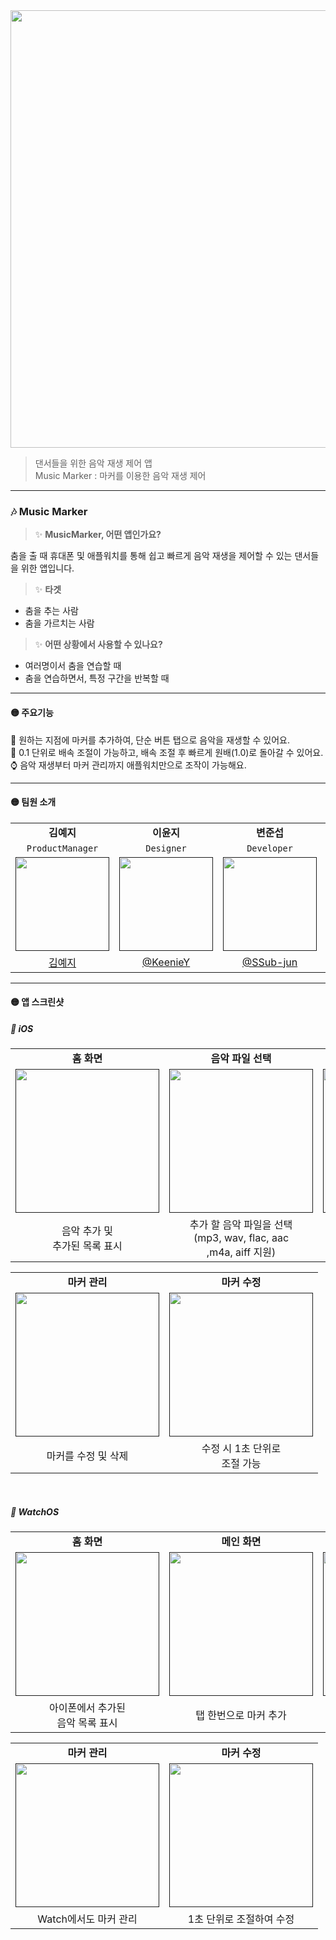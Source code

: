 <img src="https://github.com/user-attachments/assets/cab8df1c-b1b9-445c-9478-b8ff468cf1b2" width="700px;">

> 댄서들을 위한 음악 재생 제어 앱 </br>
> Music Marker : 마커를 이용한 음악 재생 제어 </br>

---


### 🎶 Music Marker
> ✨ <b>MusicMarker, 어떤 앱인가요?</b> <br>

춤을 출 때 휴대폰 및 애플워치를 통해 쉽고 빠르게 음악 재생을 제어할 수 있는 댄서들을 위한 앱입니다.
<br>
> ✨ <b> 타겟 </b> <br>

- 춤을 추는 사람 <br>
- 춤을 가르치는 사람 <br>

> ✨ <b> 어떤 상황에서 사용할 수 있나요? </b> <br>

- 여러명이서 춤을 연습할 때
- 춤을 연습하면서, 특정 구간을 반복할 때

---

#### 🟡 주요기능
📱 원하는 지점에 마커를 추가하여, 단순 버튼 탭으로 음악을 재생할 수 있어요. </br>
🔄 0.1 단위로 배속 조절이 가능하고, 배속 조절 후 빠르게 원배(1.0)로 돌아갈 수 있어요.</br>
⌚️ 음악 재생부터 마커 관리까지 애플워치만으로 조작이 가능해요. </br>

---

#### 🟡 팀원 소개
<table>
    <tr>
      <td colspan="1" align="center"><b>김예지</b></td>
      <td colspan="1" align="center"><b>이윤지</b></td>
      <td colspan="1" align="center"><b>변준섭</b></td>
      <td colspan="1" align="center"><b>강우원</b></td>
      <td colspan="1" align="center"><b>이상도</b></td>
    </tr>
    <tr>
  <td colspan="1" align="center"><code>ProductManager</code></td>
  <td colspan="1" align="center"><code>Designer</code></td>
  <td colspan="1" align="center"><code>Developer</code></td>
  <td colspan="1" align="center"><code>Developer</code></td>
  <td colspan="1" align="center"><code>Developer</code></td>
</tr>
    <tr>
      <td align="center"><a href=""><img src="https://github.com/user-attachments/assets/b621f31f-174d-4bf5-b51b-84dd8bbd31f5" width="150px;" alt=""/><br /><sub><b></b></sub></a></td>
      <td align="center"><a href=""><img src="https://github.com/user-attachments/assets/142d05b4-448e-40a5-ac97-19b5d3fec456" width="150px;" alt=""/><br /><sub><b></b></sub></a></td>
      <td align="center"><a href=""><img src="https://avatars.githubusercontent.com/u/130440930?v=4" width="150px;" alt=""/><br /><sub><b></b></sub></a></td>
      <td align="center"><a href=""><img src="https://avatars.githubusercontent.com/u/82072195?v=4" width="150px;" alt=""/><br /><sub><b></b></sub></a></td>
      <td align="center"><a href=""><img src="https://github.com/user-attachments/assets/15102c50-b525-482e-9796-de49c4bbe1a3" width="150px;" alt=""/><br /><sub><b></b></sub></a></td>
    </tr>
  <tr>
      <td colspan="1" align="center"><a href="https://github.com/SSub-jun">김예지</a></td>
      <td colspan="1" align="center"><a href="https://github.com/KeenieY">@KeenieY</a></td>
      <td colspan="1" align="center"><a href="https://github.com/SSub-jun">@SSub-jun</a></td>
      <td colspan="1" align="center"><a href="https://github.com/mosiccan">@mosiccan</a></td>
      <td colspan="1" align="center"><a href="https://github.com/SANGDOLEE">@SANGDOLEE</a></td>
    </tr>
  </tbody>
</table>

---

#### 🟡 앱 스크린샷
##### 📱 iOS
<table>
  <tbody>
    <tr>
      <td colspan="1" align="center"><b>홈 화면</b></td>
      <td colspan="1" align="center"><b>음악 파일 선택</b></td>
      <td colspan="1" align="center"><b>메인 화면</b></td>
    </tr>
    <tr>
      <td align="center"><a href=""><img src="https://github.com/user-attachments/assets/6995575d-5bbe-41ac-8e51-15e828285545" width="230px;" alt=""/><br /><sub><b></b></sub></a></td>
      <td align="center"><a href=""><img src="https://github.com/user-attachments/assets/337a80ec-ad9a-4db7-b1c6-4ae7e6a55193" width="230px;" alt=""/><br /><sub><b></b></sub></a></td>
      <td align="center"><a href=""><img src="https://github.com/user-attachments/assets/5e05bca5-0a7a-42bf-b5d4-844dcbcaa51b" width="230px;" alt=""/><br /><sub><b></b></sub></a></td>
    </tr>
    <tr>
      <td colspan="1" align="center">음악 추가 및<br>추가된 목록 표시</td>
      <td colspan="1" align="center">추가 할 음악 파일을 선택<br>(mp3, wav, flac, aac<br>,m4a, aiff 지원)</td>
      <td colspan="1" align="center">음악별로 마커 추가 및<br>배속 제어</td>
    </tr>
  </tbody>
</table>
<table>
  <tbody>
    <tr>
      <td colspan="1" align="center"><b>마커 관리</b></td>
      <td colspan="1" align="center"><b>마커 수정</td>
    </tr>
    <tr>
      <td align="center"><a href=""><img src="https://github.com/user-attachments/assets/0b757723-f1be-4d21-bd37-b499f74993bc" width="230px;" alt=""/><br /><sub><b></b></sub></a></td>
      <td align="center"><a href=""><img src="https://github.com/user-attachments/assets/86818a95-c323-4c73-a3b6-aca800bfa501" width="230px;" alt=""/><br /><sub><b></b></sub></a></td>
    </tr>
         <tr>
      <td colspan="1" align="center">마커를 수정 및 삭제</td>
      <td colspan="1" align="center">수정 시 1초 단위로<br>조절 가능</td>
    </tr>
  </tbody>
</table>

<br>

##### 📱 WatchOS
<table>
  <tbody>
    <tr>
      <td colspan="1" align="center"><b>홈 화면</b></td>
      <td colspan="1" align="center"><b>메인 화면</b></td>
      <td colspan="1" align="center"><b>배속 조절</b></td>
    </tr>
    <tr>
      <td align="center"><a href=""><img src="https://github.com/user-attachments/assets/24762189-4596-44b2-bfeb-86fbf6b98107" width="230px;" alt=""/><br /><sub><b></b></sub></a></td>
      <td align="center"><a href=""><img src="https://github.com/user-attachments/assets/de045bca-1730-4676-ae3c-3fe417da1f13" width="230px;" alt=""/><br /><sub><b></b></sub></a></td>
      <td align="center"><a href=""><img src="https://github.com/user-attachments/assets/4ba44987-beff-46c4-aa0e-1ebd95abb596" width="230px;" alt=""/><br /><sub><b></b></sub></a></td>
    </tr>
     <tr>
      <td colspan="1" align="center">아이폰에서 추가된<br>음악 목록 표시</td>
      <td colspan="1" align="center">탭 한번으로 마커 추가</td>
      <td colspan="1" align="center">간편한 배속 조절</td>
    </tr>
  </tbody>
</table>

<table>
  <tbody>
    <tr>
      <td colspan="1" align="center"><b>마커 관리</b></td>
      <td colspan="1" align="center"><b>마커 수정</b></td>
    </tr>
    <tr>
      <td align="center"><a href=""><img src="https://github.com/user-attachments/assets/e1d3cbb3-1e01-4eff-a42b-e806cd29388f" width="230px;" alt=""/><br /><sub><b></b></sub></a></td>
      <td align="center"><a href=""><img src="https://github.com/user-attachments/assets/ab463003-a279-48bc-a5f8-58643a6b9129" width="230px;" alt=""/><br /><sub><b></b></sub></a></td>
    </tr>
     <tr>
      <td colspan="1" align="center">Watch에서도 마커 관리</td>
      <td colspan="1" align="center">1초 단위로 조절하여 수정</td>
    </tr>
  </tbody>
</table>



